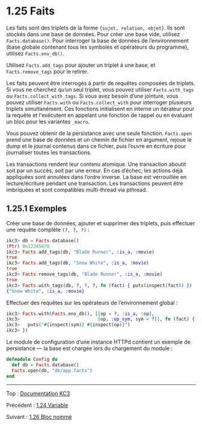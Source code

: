 # 1.25 Faits

Les faits sont des triplets de la forme `{sujet, relation, objet}`.
Ils sont stockés dans une base de données. Pour créer une base vide,
utilisez `Facts.database()`. Pour interroger la base de données de
l’environnement (base globale contenant tous les symboles et
opérateurs du programme), utilisez `Facts.env_db()`.

Utilisez `Facts.add_tags` pour ajouter un triplet à une base, et
`Facts.remove_tags` pour le retirer.

Les faits peuvent être interrogés à partir de requêtes composées de
triplets. Si vous ne cherchez qu’un seul triplet, vous pouvez utiliser
`Facts.with_tags` ou `Facts.collect_with_tags`. Si vous avez besoin
d’une jointure, vous pouvez utiliser `Facts.with` ou
`Facts.collect_with` pour interroger plusieurs triplets simultanément.
Ces fonctions initialisent en interne un itérateur pour la requête et
l'exécutent en appelant une fonction de rappel ou en évaluant un bloc
pour les variantes `_macro`.

Vous pouvez obtenir de la persistance avec une seule fonction.
`Facts.open` prend une base de données et un chemin de fichier en
argument, rejoue le dump et le journal contenus dans ce fichier, puis
l’ouvre en écriture pour journaliser toutes les transactions.

Les transactions rendent leur contenu atomique. Une transaction
aboutit soit par un succès, soit par une erreur. En cas d’échec,
les actions déjà appliquées sont annulées dans l’ordre inverse.
La base est verrouillée en lecture/écriture pendant une transaction.
Les transactions peuvent être imbriquées et sont compatibles
multi-thread via pthread.

## 1.25.1 Exemples

Créer une base de données, ajouter et supprimer des triplets,
puis effectuer une requête complète `(?, ?, ?)` :

```elixir
ikc3> db = Facts.database()
(Ptr) 0x12345678
ikc3> Facts.add_tags(db, "Blade Runner", :is_a, :movie)
true
ikc3> Facts.add_tags(db, "Snow White", :is_a, :movie)
true
ikc3> Facts.remove_tags(db, "Blade Runner", :is_a, :movie)
true
ikc3> Facts.with_tags(db, ?, ?, ?, fn (fact) { puts(inspect(fact)) })
{"Snow White", :is_a, :movie}
```

Effectuer des requêtes sur les opérateurs de l’environnement global :

```elixir
ikc3> Facts.with(Facts.env_db(), [[op = ?, :is_a, :op],
ikc3>                             [op, :op_sym, sym = ?]], fn (fact) {
ikc3>   puts("#{inspect(sym)} #{inspect(op)}")
ikc3> })
```

Le module de configuration d’une instance HTTPd contient un exemple
de persistance — la base est chargée lors du chargement du module :

```elixir
defmodule Config do
  def db = Facts.database()
  Facts.open(db, "db/app.facts")
end
```

---

Top : [Documentation KC3](../)

Précédent : [1.24 Variable](1.24_Variable)

Suivant : [1.26 Bloc nommé](1.26_Named_block)
